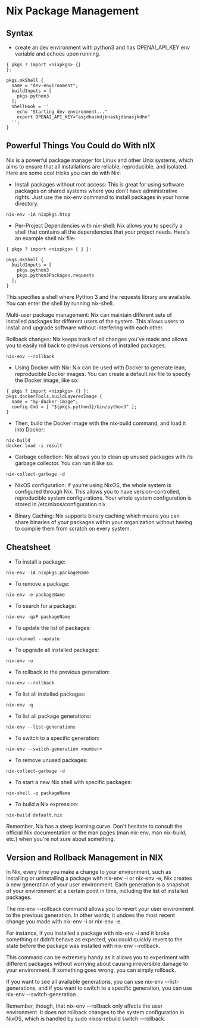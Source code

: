 # Nix Package Management

## Syntax

* create an dev environment with python3 and has OPENAI_API_KEY env variable and echoes upon running.

```
{ pkgs ? import <nixpkgs> {}
}:

pkgs.mkShell {
  name = "dev-environment";
  buildInputs = [
    pkgs.python3
  ];
  shellHook = ''
    echo "Starting dev environment..."
    export OPENAI_API_KEY="asjdhaskdjbnaskjdbnasjkdhn"
  '';
}

```

## Powerful Things You Could do With nIX
Nix is a powerful package manager for Linux and other Unix systems, which aims to ensure that all installations are reliable, reproducible, and isolated. Here are some cool tricks you can do with Nix:

* Install packages without root access: This is great for using software packages on shared systems where you don't have administrative rights. Just use the nix-env command to install packages in your home directory.

```
nix-env -iA nixpkgs.htop
```

* Per-Project Dependencies with nix-shell: Nix allows you to specify a shell that contains all the dependencies that your project needs. Here's an example shell.nix file:

```
{ pkgs ? import <nixpkgs> { } }:

pkgs.mkShell {
  buildInputs = [
    pkgs.python3
    pkgs.python3Packages.requests
  ];
}
```

This specifies a shell where Python 3 and the requests library are available. You can enter the shell by running nix-shell.

Multi-user package management: Nix can maintain different sets of installed packages for different users of the system. This allows users to install and upgrade software without interfering with each other.

Rollback changes: Nix keeps track of all changes you've made and allows you to easily roll back to previous versions of installed packages.

```
nix-env --rollback
```

* Using Docker with Nix: Nix can be used with Docker to generate lean, reproducible Docker images. You can create a default.nix file to specify the Docker image, like so:

```
{ pkgs ? import <nixpkgs> {} }:
pkgs.dockerTools.buildLayeredImage {
  name = "my-docker-image";
  config.Cmd = [ "${pkgs.python3}/bin/python3" ];
}
```

* Then, build the Docker image with the nix-build command, and load it into Docker:

```
nix-build
docker load -i result
```

* Garbage collection: Nix allows you to clean up unused packages with its garbage collector. You can run it like so:

```
nix-collect-garbage -d
```

* NixOS configuration: If you're using NixOS, the whole system is configured through Nix. This allows you to have version-controlled, reproducible system configurations. Your whole system configuration is stored in /etc/nixos/configuration.nix.

* Binary Caching: Nix supports binary caching which means you can share binaries of your packages within your organization without having to compile them from scratch on every system.

## Cheatsheet
* To install a package:

```
nix-env -iA nixpkgs.packageName
```

* To remove a package:

```
nix-env -e packageName
```

* To search for a package:

```
nix-env -qaP packageName
```

* To update the list of packages:

```
nix-channel --update
```

* To upgrade all installed packages:

```
nix-env -u
```

* To rollback to the previous generation:

```
nix-env --rollback
```

* To list all installed packages:

```
nix-env -q
```

* To list all package generations:

```
nix-env --list-generations
```

* To switch to a specific generation:

```
nix-env --switch-generation <number>
```

* To remove unused packages:

```
nix-collect-garbage -d
```

* To start a new Nix shell with specific packages:

```
nix-shell -p packageName
```

* To build a Nix expression:

```
nix-build default.nix
```

Remember, Nix has a steep learning curve. Don't hesitate to consult the official Nix documentation or the man pages (man nix-env, man nix-build, etc.) when you're not sure about something.


## Version and Rollback Management in NIX

In Nix, every time you make a change to your environment, such as installing or uninstalling a package with nix-env -i or nix-env -e, Nix creates a new generation of your user environment. Each generation is a snapshot of your environment at a certain point in time, including the list of installed packages.

The nix-env --rollback command allows you to revert your user environment to the previous generation. In other words, it undoes the most recent change you made with nix-env -i or nix-env -e.

For instance, if you installed a package with nix-env -i and it broke something or didn't behave as expected, you could quickly revert to the state before the package was installed with nix-env --rollback.

This command can be extremely handy as it allows you to experiment with different packages without worrying about causing irreversible damage to your environment. If something goes wrong, you can simply rollback.

If you want to see all available generations, you can use nix-env --list-generations, and if you want to switch to a specific generation, you can use nix-env --switch-generation <number>.

Remember, though, that nix-env --rollback only affects the user environment. It does not rollback changes to the system configuration in NixOS, which is handled by sudo nixos-rebuild switch --rollback.
